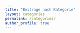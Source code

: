 ```yaml
---
title: "Beiträge nach Kategorie"
layout: categories
permalink: /categories/
author_profile: true
---
```


